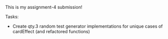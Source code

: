 This is my assignment-4 submission!

Tasks:
  - Create qty.3 random test generator implementations for unique cases of cardEffect (and refactored functions)

